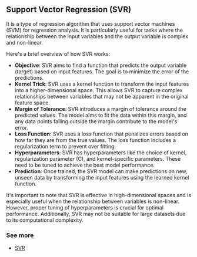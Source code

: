 ## Support Vector Regression (SVR) 
It is a type of regression algorithm that uses support vector machines (SVM) for regression analysis.
It is particularly useful for tasks where the relationship between the input variables and the output
variable is complex and non-linear.

Here's a brief overview of how SVR works:

- **Objective**: SVR aims to find a function that predicts the output variable (target) based on input features. 
The goal is to minimize the error of the predictions.
- **Kernel Trick**: SVR uses a kernel function to transform the input features into a higher-dimensional space.
This allows SVR to capture complex relationships between variables that may not be apparent in the original feature space.
- **Margin of Tolerance**: SVR introduces a margin of tolerance around the predicted values. The model aims to fit
the data within this margin, and any data points falling outside the margin contribute to the model's error.
- **Loss Function**: SVR uses a loss function that penalizes errors based on how far they are from the true values.
The loss function includes a regularization term to prevent over fitting.
- **Hyperparameters**: SVR has hyperparameters like the choice of kernel, regularization parameter (C), 
 and kernel-specific parameters. These need to be tuned to achieve the best model performance.
- **Prediction**: Once trained, the SVR model can make predictions on new, unseen data by transforming the input 
features using the learned kernel function.

It's important to note that SVR is effective in high-dimensional spaces and is especially useful when the relationship 
between variables is non-linear. However, proper tuning of hyperparameters is crucial for optimal performance. 
Additionally, SVR may not be suitable for large datasets due to its computational complexity.



### See more 
- [SVR](https://scikit-learn.org/stable/modules/generated/sklearn.svm.SVR.html)